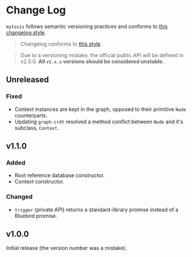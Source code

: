 # Change Log

`mytosis` follows semantic versioning practices and conforms to [this changelog style](http://keepachangelog.com/en/0.3.0/).

> Changelog conforms to [this style](http://keepachangelog.com/en/0.3.0/).

> Due to a versioning mistake, the official public API will be defined in v2.0.0.
**All `v1.x.x` versions should be considered unstable.**

## Unreleased
### Fixed
- Context instances are kept in the graph, opposed to their primitive `Node` counterparts.
- Updating `graph-crdt` resolved a method conflict between `Node` and it's subclass, `Context`.

## v1.1.0
### Added
- Root reference database constructor.
- Context constructor.

### Changed
- `trigger` (private API) returns a standard-library promise instead of a Bluebird promise.

## v1.0.0
Initial release (the version number was a mistake).
